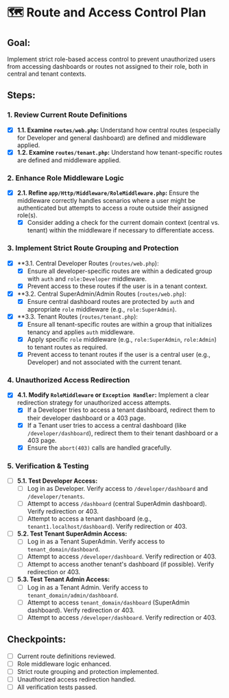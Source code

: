 # 🗺️ Route and Access Control Plan

## Goal:
Implement strict role-based access control to prevent unauthorized users from accessing dashboards or routes not assigned to their role, both in central and tenant contexts.

## Steps:

### 1. Review Current Route Definitions
- [x] **1.1. Examine `routes/web.php`:** Understand how central routes (especially for Developer and general dashboard) are defined and middleware applied.
- [x] **1.2. Examine `routes/tenant.php`:** Understand how tenant-specific routes are defined and middleware applied.

### 2. Enhance Role Middleware Logic
- [x] **2.1. Refine `app/Http/Middleware/RoleMiddleware.php`:** Ensure the middleware correctly handles scenarios where a user might be authenticated but attempts to access a route outside their assigned role(s).
  - [x] Consider adding a check for the current domain context (central vs. tenant) within the middleware if necessary to differentiate access.

### 3. Implement Strict Route Grouping and Protection
- [x] **3.1. Central Developer Routes (`routes/web.php`):
  - [x] Ensure all developer-specific routes are within a dedicated group with `auth` and `role:Developer` middleware.
  - [x] Prevent access to these routes if the user is in a tenant context.
- [x] **3.2. Central SuperAdmin/Admin Routes (`routes/web.php`):
  - [x] Ensure central dashboard routes are protected by `auth` and appropriate `role` middleware (e.g., `role:SuperAdmin`).
- [x] **3.3. Tenant Routes (`routes/tenant.php`):
  - [x] Ensure all tenant-specific routes are within a group that initializes tenancy and applies `auth` middleware.
  - [x] Apply specific `role` middleware (e.g., `role:SuperAdmin`, `role:Admin`) to tenant routes as required.
  - [x] Prevent access to tenant routes if the user is a central user (e.g., Developer) and not associated with the current tenant.

### 4. Unauthorized Access Redirection
- [x] **4.1. Modify `RoleMiddleware` or `Exception Handler`:** Implement a clear redirection strategy for unauthorized access attempts.
  - [x] If a Developer tries to access a tenant dashboard, redirect them to their developer dashboard or a 403 page.
  - [x] If a Tenant user tries to access a central dashboard (like `/developer/dashboard`), redirect them to their tenant dashboard or a 403 page.
  - [x] Ensure the `abort(403)` calls are handled gracefully.

### 5. Verification & Testing
- [ ] **5.1. Test Developer Access:**
  - [ ] Log in as Developer. Verify access to `/developer/dashboard` and `/developer/tenants`.
  - [ ] Attempt to access `/dashboard` (central SuperAdmin dashboard). Verify redirection or 403.
  - [ ] Attempt to access a tenant dashboard (e.g., `tenant1.localhost/dashboard`). Verify redirection or 403.
- [ ] **5.2. Test Tenant SuperAdmin Access:**
  - [ ] Log in as a Tenant SuperAdmin. Verify access to `tenant_domain/dashboard`.
  - [ ] Attempt to access `/developer/dashboard`. Verify redirection or 403.
  - [ ] Attempt to access another tenant's dashboard (if possible). Verify redirection or 403.
- [ ] **5.3. Test Tenant Admin Access:**
  - [ ] Log in as a Tenant Admin. Verify access to `tenant_domain/admin/dashboard`.
  - [ ] Attempt to access `tenant_domain/dashboard` (SuperAdmin dashboard). Verify redirection or 403.
  - [ ] Attempt to access `/developer/dashboard`. Verify redirection or 403.

## Checkpoints:
- [ ] Current route definitions reviewed.
- [ ] Role middleware logic enhanced.
- [ ] Strict route grouping and protection implemented.
- [ ] Unauthorized access redirection handled.
- [ ] All verification tests passed.
